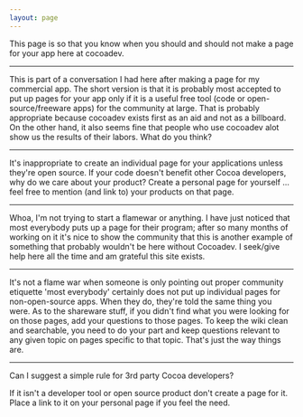 ```yaml
---
layout: page
---
```


This page is so that you know when you should and should not make a page for your app here at cocoadev.

----

This is part of a conversation I had here after making a page for my commercial app.  The short version is that it is probably most accepted to put up pages for your app only if it is a useful free tool (code or open-source/freeware apps) for the community at large.  That is probably appropriate because cocoadev exists first as an aid and not as a billboard.  On the other hand, it also seems fine that people who use cocoadev alot show us the results of their labors.  What do you think?

----
It's inappropriate to create an individual page for your applications unless they're open source. If your code doesn't benefit other Cocoa developers, why do we care about your product? Create a personal page for yourself ... feel free to mention (and link to) your products on that page.

----
Whoa, I'm not trying to start a flamewar or anything.  I have just noticed that most everybody puts up a page for their program; after so many months of working on it it's nice to show the community that this is another example of something that probably wouldn't be here without Cocoadev.  I seek/give help here all the time and am grateful this site exists.  

----
It's not a flame war when someone is only pointing out proper community etiquette 'most everybody' certainly does not put up individual pages for non-open-source apps. When they do, they're told the same thing you were. As to the shareware stuff, if you didn't find what you were looking for on those pages, add your questions to those pages. To keep the wiki clean and searchable, you need to do your part and keep questions relevant to any given topic on pages specific to that topic. That's just the way things are.

----

Can I suggest a simple rule for 3rd party Cocoa developers?

If it isn't a developer tool or open source product don't create a page for it. Place a link to it on your personal page if you feel the need.
